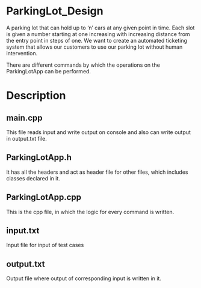# ParkingLot_Design
A parking lot that can hold up to ‘n’ cars at any given point in time. Each slot is given a number starting at one increasing with increasing distance from the entry point in steps of one. We want to create an automated ticketing system that allows our customers to use our parking lot without human intervention.

There are different commands by which the operations on the ParkingLotApp can be performed.


# Description
## main.cpp 
This file reads input and write output on console and also can write output in output.txt file.

## ParkingLotApp.h
It has all the headers and act as header file for other files, which includes classes declared in it.

## ParkingLotApp.cpp
This is the cpp file, in which the logic for every command is written.

## input.txt
Input file for input of test cases

## output.txt
Output file where output of corresponding input is written in it.
